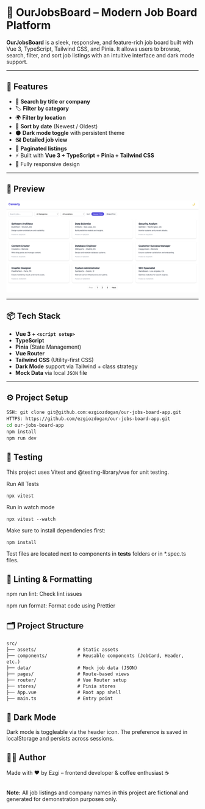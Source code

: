 # 💼 OurJobsBoard – Modern Job Board Platform

**OurJobsBoard** is a sleek, responsive, and feature-rich job board built with Vue 3, TypeScript, Tailwind CSS, and Pinia. It allows users to browse, search, filter, and sort job listings with an intuitive interface and dark mode support.

---

## 🚀 Features

- 🔎 **Search by title or company**
- 🏷️ **Filter by category**
- 🌍 **Filter by location**
- 📅 **Sort by date** (Newest / Oldest)
- 🌑 **Dark mode toggle** with persistent theme
- 🖼️ **Detailed job view**
- 📄 **Paginated listings**
- ⚡ Built with **Vue 3 + TypeScript + Pinia + Tailwind CSS**
- 📱 Fully responsive design

---

## 📸 Preview

![OurJobsBoard UI Screenshot](src/assets/our-jobs-board-ui.png)

---

## 📦 Tech Stack

- **Vue 3 + `<script setup>`**
- **TypeScript**
- **Pinia** (State Management)
- **Vue Router**
- **Tailwind CSS** (Utility-first CSS)
- **Dark Mode** support via Tailwind + class strategy
- **Mock Data** via local `JSON` file

---

## ⚙️ Project Setup

```bash
SSH: git clone git@github.com:ezgiozdogan/our-jobs-board-app.git
HTTPS: https://github.com/ezgiozdogan/our-jobs-board-app.git
cd our-jobs-board-app
npm install
npm run dev

```

## 🧪 Testing
This project uses Vitest and @testing-library/vue for unit testing.

Run All Tests

```
npx vitest
```

Run in watch mode

```
npx vitest --watch
```
Make sure to install dependencies first:


```
npm install
```
Test files are located next to components in __tests__ folders or in *.spec.ts files.



## 🧪 Linting & Formatting

npm run lint: Check lint issues

npm run format: Format code using Prettier


## 🗂️ Project Structure

```plaintext
src/
├── assets/               # Static assets
├── components/           # Reusable components (JobCard, Header, etc.)
├── data/                 # Mock job data (JSON)
├── pages/                # Route-based views
├── router/               # Vue Router setup
├── stores/               # Pinia stores
├── App.vue               # Root app shell
├── main.ts               # Entry point
```


## 🌙 Dark Mode
Dark mode is toggleable via the header icon. The preference is saved in localStorage and persists across sessions.

## 🙋‍♀️ Author
Made with ❤️ by Ezgi – frontend developer & coffee enthusiast ☕

##
**Note:** All job listings and company names in this project are fictional and generated for demonstration purposes only.
